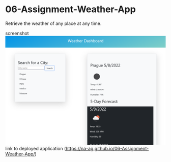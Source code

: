 # 06-Assignment-Weather-App
Retrieve the weather of any place at any time. 

screenshot  ![](./Assets/Images/06-screenshot-working.PNG)
link to deployed application (https://na-ag.github.io/06-Assignment-Weather-App/)


